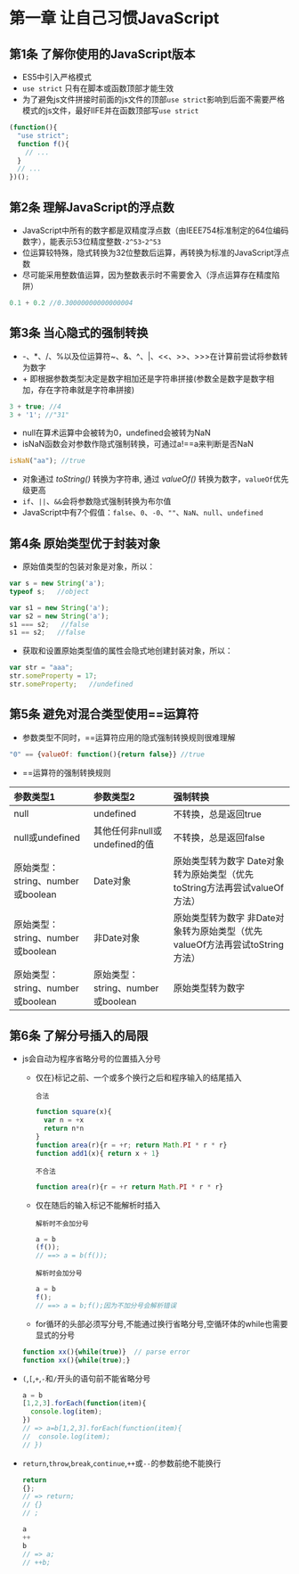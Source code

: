 # 第一章 让自己习惯JavaScript

## 第1条 了解你使用的JavaScript版本
- ES5中引入严格模式
- `use strict` 只有在脚本或函数顶部才能生效
- 为了避免js文件拼接时前面的js文件的顶部`use strict`影响到后面不需要严格模式的js文件，最好IIFE并在函数顶部写`use strict`
```js
(function(){
  "use strict";
  function f(){
    // ...
  }
  // ...
})();
```

## 第2条 理解JavaScript的浮点数
- JavaScript中所有的数字都是双精度浮点数（由IEEE754标准制定的64位编码数字），能表示53位精度整数`-2^53`-`2^53`
- 位运算较特殊，隐式转换为32位整数后运算，再转换为标准的JavaScript浮点数
- 尽可能采用整数值运算，因为整数表示时不需要舍入（浮点运算存在精度陷阱）
```js
0.1 + 0.2 //0.30000000000000004
```

## 第3条 当心隐式的强制转换
- -、\*、/、%以及位运算符~、&、^、|、<<、>>、>>>在计算前尝试将参数转为数字
- \+ 即根据参数类型决定是数字相加还是字符串拼接(参数全是数字是数字相加，存在字符串就是字符串拼接)
```js
3 + true; //4
3 + '1'; //"31"
```
- null在算术运算中会被转为0，undefined会被转为NaN
- isNaN函数会对参数作隐式强制转换，可通过a!==a来判断是否NaN
```js
isNaN("aa"); //true
```
- 对象通过 _toString()_ 转换为字符串, 通过 _valueOf()_ 转换为数字，`valueOf`优先级更高
- `if`、`||`、`&&`会将参数隐式强制转换为布尔值
- JavaScript中有7个假值：`false`、`0`、`-0`、`""`、`NaN`、`null`、`undefined`

## 第4条 原始类型优于封装对象
- 原始值类型的包装对象是对象，所以：
```js
var s = new String('a');
typeof s;   //object
```
```js
var s1 = new String('a');
var s2 = new String('a');
s1 === s2;   //false
s1 == s2;   //false
```
- 获取和设置原始类型值的属性会隐式地创建封装对象，所以：
```js
var str = "aaa";
str.someProperty = 17;
str.someProperty;   //undefined
```

## 第5条 避免对混合类型使用==运算符
- 参数类型不同时，==运算符应用的隐式强制转换规则很难理解
```js
"0" == {valueOf: function(){return false}} //true
```
- ==运算符的强制转换规则

参数类型1 | 参数类型2 | 强制转换
:---- | :---- | :----
null | undefined | 不转换，总是返回true
null或undefined | 其他任何非null或undefined的值 | 不转换，总是返回false
原始类型：string、number或boolean | Date对象 | 原始类型转为数字 Date对象转为原始类型（优先toString方法再尝试valueOf方法）
原始类型：string、number或boolean | 非Date对象 | 原始类型转为数字 非Date对象转为原始类型（优先valueOf方法再尝试toString方法）
原始类型：string、number或boolean | 原始类型：string、number或boolean | 原始类型转为数字

## 第6条 了解分号插入的局限
- js会自动为程序省略分号的位置插入分号
  - 仅在}标记之前、一个或多个换行之后和程序输入的结尾插入

    `合法`
    ```js
    function square(x){
      var n = +x
      return n*n
    }
    function area(r){r = +r; return Math.PI * r * r}
    function add1(x){ return x + 1}
    ```
    `不合法`
    ```js
    function area(r){r = +r return Math.PI * r * r}
    ```
  - 仅在随后的输入标记不能解析时插入

    `解析时不会加分号`
    ```js
    a = b
    (f());
    // ==> a = b(f());
    ```
    `解析时会加分号`
    ```js
    a = b
    f();
    // ==> a = b;f();因为不加分号会解析错误
    ```
  - for循环的头部必须写分号,不能通过换行省略分号,空循环体的while也需要显式的分号
  ```js
  function xx(){while(true)}  // parse error
  function xx(){while(true);}
  ```
- `(`,`[`,`+`,`-`和`/`开头的语句前不能省略分号
  ```js
  a = b
  [1,2,3].forEach(function(item){
    console.log(item);
  })
  // => a=b[1,2,3].forEach(function(item){
  //  console.log(item);
  // })
  ```
- `return`,`throw`,`break`,`continue`,`++`或`--`的参数前绝不能换行
  ```js
  return
  {};
  // => return;
  // {}
  // ;
  ```
  ```js
  a
  ++
  b
  // => a;
  // ++b;
  ```
